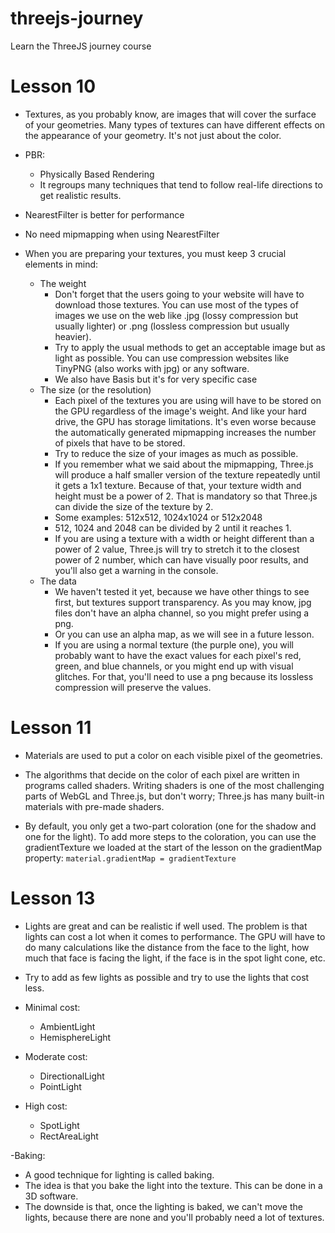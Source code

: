 # threejs-journey

Learn the ThreeJS journey course

# Lesson 10

- Textures, as you probably know, are images that will cover the surface of your geometries. Many types of textures can have different effects on the appearance of your geometry. It's not just about the color.

- PBR:
  - Physically Based Rendering
  - It regroups many techniques that tend to follow real-life directions to get realistic results.
- NearestFilter is better for performance
- No need mipmapping when using NearestFilter
- When you are preparing your textures, you must keep 3 crucial elements in mind:

  - The weight
    - Don't forget that the users going to your website will have to download those textures. You can use most of the types of images we use on the web like .jpg (lossy compression but usually lighter) or .png (lossless compression but usually heavier).
    - Try to apply the usual methods to get an acceptable image but as light as possible. You can use compression websites like TinyPNG (also works with jpg) or any software.
    - We also have Basis but it's for very specific case
  - The size (or the resolution)
    - Each pixel of the textures you are using will have to be stored on the GPU regardless of the image's weight. And like your hard drive, the GPU has storage limitations. It's even worse because the automatically generated mipmapping increases the number of pixels that have to be stored.
    - Try to reduce the size of your images as much as possible.
    - If you remember what we said about the mipmapping, Three.js will produce a half smaller version of the texture repeatedly until it gets a 1x1 texture. Because of that, your texture width and height must be a power of 2. That is mandatory so that Three.js can divide the size of the texture by 2.
    - Some examples: 512x512, 1024x1024 or 512x2048
    - 512, 1024 and 2048 can be divided by 2 until it reaches 1.
    - If you are using a texture with a width or height different than a power of 2 value, Three.js will try to stretch it to the closest power of 2 number, which can have visually poor results, and you'll also get a warning in the console.
  - The data
    - We haven't tested it yet, because we have other things to see first, but textures support transparency. As you may know, jpg files don't have an alpha channel, so you might prefer using a png.
    - Or you can use an alpha map, as we will see in a future lesson.
    - If you are using a normal texture (the purple one), you will probably want to have the exact values for each pixel's red, green, and blue channels, or you might end up with visual glitches. For that, you'll need to use a png because its lossless compression will preserve the values.

# Lesson 11

- Materials are used to put a color on each visible pixel of the geometries.
- The algorithms that decide on the color of each pixel are written in programs called shaders. Writing shaders is one of the most challenging parts of WebGL and Three.js, but don't worry; Three.js has many built-in materials with pre-made shaders.

- By default, you only get a two-part coloration (one for the shadow and one for the light). To add more steps to the coloration, you can use the gradientTexture we loaded at the start of the lesson on the gradientMap property: `material.gradientMap = gradientTexture`

# Lesson 13

- Lights are great and can be realistic if well used. The problem is that lights can cost a lot when it comes to performance. The GPU will have to do many calculations like the distance from the face to the light, how much that face is facing the light, if the face is in the spot light cone, etc.

- Try to add as few lights as possible and try to use the lights that cost less.

- Minimal cost:

  - AmbientLight
  - HemisphereLight

- Moderate cost:

  - DirectionalLight
  - PointLight

- High cost:
  - SpotLight
  - RectAreaLight

-Baking:

- A good technique for lighting is called baking.
- The idea is that you bake the light into the texture. This can be done in a 3D software.
- The downside is that, once the lighting is baked, we can't move the lights, because there are none and you'll probably need a lot of textures.
